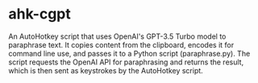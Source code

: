 # ahk-cgpt
An AutoHotkey script that uses OpenAI's GPT-3.5 Turbo model to paraphrase text. It copies content from the clipboard, encodes it for command line use, and passes it to a Python script (paraphrase.py). The script requests the OpenAI API for paraphrasing and returns the result, which is then sent as keystrokes by the AutoHotkey script.
